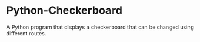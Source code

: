 # Python-Checkerboard
A Python program that displays a checkerboard that can be changed using different routes.
